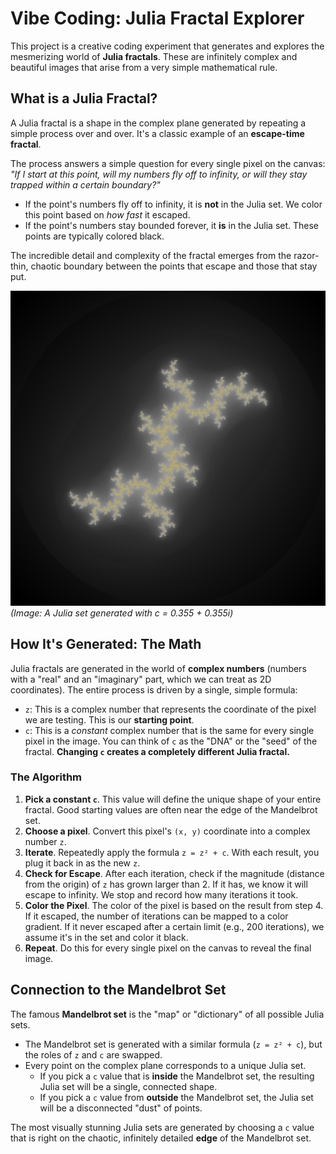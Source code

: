 # Vibe Coding: Julia Fractal Explorer

This project is a creative coding experiment that generates and explores the mesmerizing world of **Julia fractals**. These are infinitely complex and beautiful images that arise from a very simple mathematical rule.

## What is a Julia Fractal?

A Julia fractal is a shape in the complex plane generated by repeating a simple process over and over. It's a classic example of an **escape-time fractal**.

The process answers a simple question for every single pixel on the canvas: *"If I start at this point, will my numbers fly off to infinity, or will they stay trapped within a certain boundary?"*

-   If the point's numbers fly off to infinity, it is **not** in the Julia set. We color this point based on *how fast* it escaped.
-   If the point's numbers stay bounded forever, it **is** in the Julia set. These points are typically colored black.

The incredible detail and complexity of the fractal emerges from the razor-thin, chaotic boundary between the points that escape and those that stay put.

![Julia Set Example](julia_art_60377_metallic.png)
*(Image: A Julia set generated with c = 0.355 + 0.355i)*

## How It's Generated: The Math

Julia fractals are generated in the world of **complex numbers** (numbers with a "real" and an "imaginary" part, which we can treat as 2D coordinates). The entire process is driven by a single, simple formula:


-   `z`: This is a complex number that represents the coordinate of the pixel we are testing. This is our **starting point**.
-   `c`: This is a *constant* complex number that is the same for every single pixel in the image. You can think of `c` as the "DNA" or the "seed" of the fractal. **Changing `c` creates a completely different Julia fractal.**

### The Algorithm

1.  **Pick a constant `c`**. This value will define the unique shape of your entire fractal. Good starting values are often near the edge of the Mandelbrot set.
2.  **Choose a pixel**. Convert this pixel's `(x, y)` coordinate into a complex number `z`.
3.  **Iterate**. Repeatedly apply the formula `z = z² + c`. With each result, you plug it back in as the new `z`.
4.  **Check for Escape**. After each iteration, check if the magnitude (distance from the origin) of `z` has grown larger than 2. If it has, we know it will escape to infinity. We stop and record how many iterations it took.
5.  **Color the Pixel**. The color of the pixel is based on the result from step 4. If it escaped, the number of iterations can be mapped to a color gradient. If it never escaped after a certain limit (e.g., 200 iterations), we assume it's in the set and color it black.
6.  **Repeat**. Do this for every single pixel on the canvas to reveal the final image.

## Connection to the Mandelbrot Set

The famous **Mandelbrot set** is the "map" or "dictionary" of all possible Julia sets.

-   The Mandelbrot set is generated with a similar formula (`z = z² + c`), but the roles of `z` and `c` are swapped.
-   Every point on the complex plane corresponds to a unique Julia set.
    -   If you pick a `c` value that is **inside** the Mandelbrot set, the resulting Julia set will be a single, connected shape.
    -   If you pick a `c` value from **outside** the Mandelbrot set, the Julia set will be a disconnected "dust" of points.

The most visually stunning Julia sets are generated by choosing a `c` value that is right on the chaotic, infinitely detailed **edge** of the Mandelbrot set.